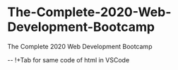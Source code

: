 # The-Complete-2020-Web-Development-Bootcamp
The Complete 2020 Web Development Bootcamp


-- !+Tab for same code of html in VSCode